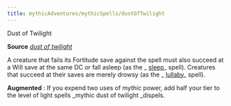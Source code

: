 ```yaml
---
title: mythicAdventures/mythicSpells/dustOfTwilight
---
```

Dust of Twilight

**Source** [_dust of twilight_](advanced/spells/dustOfTwilight.md#_dust-of-twilight)

A creature that fails its Fortitude save against the spell must also succeed at a Will save at the same DC or fall asleep (as the _ [sleep](spells/sleep.md#_sleep)_ spell). Creatures that succeed at their saves are merely drowsy (as the _ [lullaby](spells/lullaby.md#_lullaby)_ spell).

**Augmented** : If you expend two uses of mythic power, add half your tier to the level of light spells _mythic dust of twilight _dispels.

